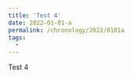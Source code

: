 ```yaml
---
title: 'Test 4'
date: 2022-01-01-a
permalink: /chronology/2022/0101a
tags:
  - 
---
```


<p>
Test 4
</p>